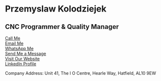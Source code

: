 <!DOCTYPE html>
<html>
<head>
    <title>KWB LONDON LIMITED</title>
</head>
<body>
    <h1>Przemyslaw Kolodziejek</h1>
    <h2>CNC Programmer & Quality Manager</h2>
    <a href="tel:+447568121455">Call Me</a><br>
    <a href="mailto:przemyslaw@kwb.london">Email Me</a><br>
    <a href="https://wa.me/447568121455">WhatsApp Me</a><br>
    <a href="sms:+447568121455">Send Me a Message</a><br>
    <a href="http://kwb.london">Visit Our Website</a><br>
    <a href="https://www.linkedin.com/me?trk=p_mwlite_feed-secondary_nav">LinkedIn Profile</a><br>
    <p>Company Address: Unit 41, The I O Centre, Hearle Way, Hatfield, AL10 9EW</p>
</body>
</html>
